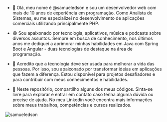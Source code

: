 - 👋 Olá, meu nome é @samueledson e sou um desenvolvedor web com mais de 10 anos de experiência em programação. Como Analista de Sistemas, eu me especializei no desenvolvimento de aplicações comerciais utilizando principalmente PHP.
- 😄 Sou apaixonado por tecnologia, aplicativos, música e podcasts sobre diversos assuntos. Sempre em busca de conhecimento, nos últimos anos me dediquei a aprimorar minhas habilidades em Java com Spring Boot e Angular - duas tecnologias de destaque na área de programação.
- 🤝 Acredito que a tecnologia deve ser usada para melhorar a vida das pessoas. Por isso, sou apaixonado por transformar ideias em aplicações que fazem a diferença. Estou disponível para projetos desafiadores e para contribuir com meus conhecimentos e habilidades.

- 🚀 Neste repositório, compartilho alguns dos meus códigos. Sinta-se livre para explorar e entrar em contato caso tenha alguma dúvida ou precise de ajuda. No meu Linkedin você encontra mais informações sobre meus trabalhos, competências e cursos realizados.

<p align="left"> <img src="https://komarev.com/ghpvc/?username=samueledson" alt="samueledson" /> </p>
